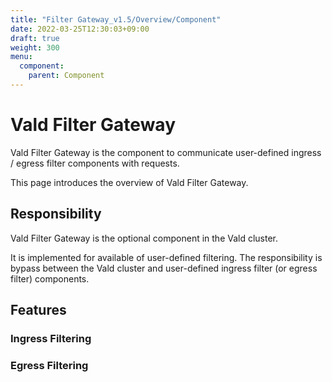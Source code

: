 ```yaml
---
title: "Filter Gateway_v1.5/Overview/Component"
date: 2022-03-25T12:30:03+09:00
draft: true
weight: 300
menu:
  component:
    parent: Component
---
```


# Vald Filter Gateway

Vald Filter Gateway is the component to communicate user-defined ingress / egress filter components with requests.

This page introduces the overview of Vald Filter Gateway.

## Responsibility

Vald Filter Gateway is the optional component in the Vald cluster.

It is implemented for available of user-defined filtering.
The responsibility is bypass between the Vald cluster and user-defined ingress filter (or egress filter) components.

## Features

### Ingress Filtering

<!-- TODO: describe about ingress -->

### Egress Filtering 

<!-- TODO: describe about egress -->
